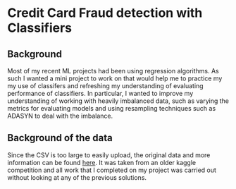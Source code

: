 # Credit Card Fraud detection with Classifiers

## Background
Most of my recent ML projects had been using regression algorithms.  As such I wanted a mini project to work on that would help me to practice my my use of classifers and refreshing my understanding of evaluating performance of classifiers.  In particular, I wanted to improve my understanding of working with heavily imbalanced data, such as varying the metrics for evaluating models and using resampling techniques such as ADASYN to deal with the imbalance.

## Background of the data
Since the CSV is too large to easily upload, the original data and more information can be found [here](https://www.kaggle.com/datasets/mlg-ulb/creditcardfraud).  It was taken from an older kaggle competition and all work that I completed on my project was carried out without looking at any of the previous solutions.
